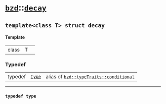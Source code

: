 # [`bzd`](../../index.md)::[`decay`](../index.md)

## `template<class T> struct decay`

#### Template
||||
|---:|:---|:---|
|class|T||
### Typedef
||||
|---:|:---|:---|
|typedef|[`type`](.)|alias of [`bzd::typeTraits::conditional`](../typetraits/conditional/index.md)|
------
### `typedef type`

